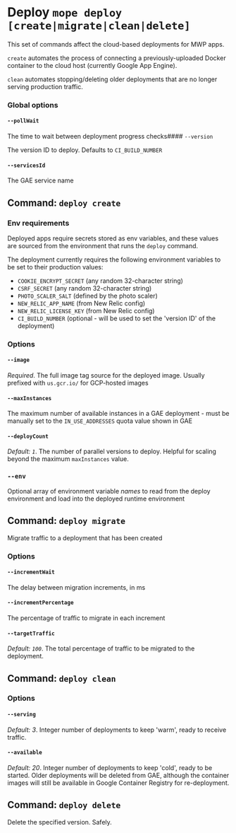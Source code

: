 # Deploy `mope deploy [create|migrate|clean|delete]`

This set of commands affect the cloud-based deployments for MWP apps.

`create` automates the process of connecting a previously-uploaded Docker
container to the cloud host (currently Google App Engine).

`clean` automates stopping/deleting older deployments that are no longer serving
production traffic.

### Global options

#### `--pollWait`

The time to wait between deployment progress checks#### `--version`

The version ID to deploy. Defaults to `CI_BUILD_NUMBER`

#### `--servicesId`

The GAE service name

## Command: `deploy create`

### Env requirements

Deployed apps require secrets stored as env variables, and these values are
sourced from the environment that runs the `deploy` command.

The deployment currently requires the following environment variables to be set
to their production values:

*   `COOKIE_ENCRYPT_SECRET` (any random 32-character string)
*   `CSRF_SECRET` (any random 32-character string)
*   `PHOTO_SCALER_SALT` (defined by the photo scaler)
*   `NEW_RELIC_APP_NAME` (from New Relic config)
*   `NEW_RELIC_LICENSE_KEY` (from New Relic config)
*   `CI_BUILD_NUMBER` (optional - will be used to set the 'version ID' of the
    deployment)

### Options

#### `--image`

_Required_. The full image tag source for the deployed image. Usually prefixed with `us.gcr.io/`
for GCP-hosted images

#### `--maxInstances`

The maximum number of available instances in a GAE deployment - must be manually
set to the `IN_USE_ADDRESSES` quota value shown in GAE

#### `--deployCount`

_Default: `1`_. The number of parallel versions to deploy. Helpful for scaling
beyond the maximum `maxInstances` value.

### `--env`

Optional array of environment variable _names_ to read from the deploy environment
and load into the deployed runtime environment

## Command: `deploy migrate`

Migrate traffic to a deployment that has been created

### Options

#### `--incrementWait`

The delay between migration increments, in ms

#### `--incrementPercentage`

The percentage of traffic to migrate in each increment

#### `--targetTraffic`

_Default: `100`_. The total percentage of traffic to be migrated to the deployment.

## Command: `deploy clean`

### Options

#### `--serving`

_Default: 3_. Integer number of deployments to keep 'warm', ready to receive
traffic.

#### `--available`

_Default: 20_. Integer number of deployments to keep 'cold', ready to be started.
Older deployments will be deleted from GAE, although the container images will
still be available in Google Container Registry for re-deployment.

## Command: `deploy delete`

Delete the specified version. Safely.
